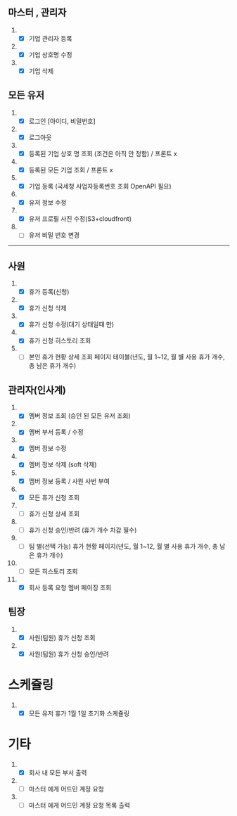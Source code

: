 ## 마스터 , 관리자
1. - [x] 기업 관리자 등록
2. - [x] 기업 상호명 수정 
3. - [x] 기업 삭제 

## 모든 유저 
1. - [x] 로그인 [아이디, 비밀번호]
2. - [x] 로그아웃  
3. - [x] 등록된 기업 상호 명 조회 (조건은 아직 안 정함) / 프론트 x
4. - [x] 등록된 모든 기업 조회 / 프론트 x
5. - [x] 기업 등록 (국세청 사업자등록번호 조회 OpenAPI 필요)
6. - [x] 유저 정보 수정 
7. - [x] 유저 프로필 사진 수정(S3+cloudfront) 
8. - [ ] 유저 비밀 번호 변경 
-- -- 

## 사원
1. - [x] 휴가 등록(신청) 
2. - [x] 휴가 신청 삭제
3. - [x] 휴가 신청 수정(대기 상태일때 만)
4. - [x] 휴가 신청 히스토리 조회
5. - [ ] 본인 휴가 현황 상세 조회 페이지 테이블(년도, 월 1~12, 월 별 사용 휴가 개수, 총 남은 휴가 개수) 

## 관리자(인사계)
1. - [x] 멤버 정보 조회 (승인 된 모든 유저 조회) 
2. - [x] 멤버 부서 등록 / 수정
3. - [x] 멤버 정보 수정 
4. - [x] 멤버 정보 삭제 (soft 삭제)
5. - [x] 멤버 정보 등록 / 사원 사번 부여  
6. - [x] 모든 휴가 신청 조회 
7. - [ ] 휴가 신청 상세 조회
8. - [ ] 휴가 신청 승인/반려 (휴가 개수 차감 필수)
9. - [ ] 팀 별(선택 가능) 휴가 현황 페이지(년도, 월 1~12, 월 별 사용 휴가 개수, 총 남은 휴가 개수)
10. - [ ] 모든 히스토리 조회 
11. - [x] 회사 등록 요청 멤버 페이징 조회

## 팀장
1. - [x] 사원(팀원) 휴가 신청 조회
2. - [x] 사원(팀원) 휴가 신청 승인/반려

# 스케쥴링
1. - [x] 모든 유저 휴가 1월 1일 초기화 스케쥴링 

# 기타
1. - [x] 회사 내 모든 부서 출력
2. - [ ] 마스터 에게 어드민 계정 요청 
3. - [ ] 마스터 에게 어드민 계정 요청 목록 출력
